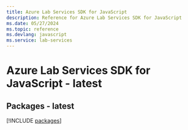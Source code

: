 ```yaml
---
title: Azure Lab Services SDK for JavaScript
description: Reference for Azure Lab Services SDK for JavaScript
ms.date: 05/27/2024
ms.topic: reference
ms.devlang: javascript
ms.service: lab-services
---
```

# Azure Lab Services SDK for JavaScript - latest
## Packages - latest
[!INCLUDE [packages](lab-services-index.md)]